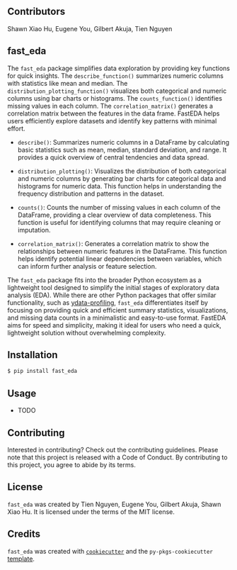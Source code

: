 ## Contributors 

Shawn Xiao Hu, Eugene You, Gilbert Akuja, Tien Nguyen

## fast_eda

The `fast_eda` package simplifies data exploration by providing key functions for quick insights. The `describe_function()` summarizes numeric columns with statistics like mean and median. The `distribution_plotting_function()` visualizes both categorical and numeric columns using bar charts or histograms. The `counts_function()` identifies missing values in each column. The `correlation_matrix()` generates a correlation matrix between the features in the data frame. FastEDA helps users efficiently explore datasets and identify key patterns with minimal effort. 

- `describe()`:
Summarizes numeric columns in a DataFrame by calculating basic statistics such as mean, median, standard deviation, and range. It provides a quick overview of central tendencies and data spread.

- `distribution_plotting()`:
Visualizes the distribution of both categorical and numeric columns by generating bar charts for categorical data and histograms for numeric data. This function helps in understanding the frequency distribution and patterns in the dataset.

- `counts()`:
Counts the number of missing values in each column of the DataFrame, providing a clear overview of data completeness. This function is useful for identifying columns that may require cleaning or imputation.

- `correlation_matrix()`:
Generates a correlation matrix to show the relationships between numeric features in the DataFrame. This function helps identify potential linear dependencies between variables, which can inform further analysis or feature selection.

The `fast_eda` package fits into the broader Python ecosystem as a lightweight tool designed to simplify the initial stages of exploratory data analysis (EDA). While there are other Python packages that offer similar functionality, such as [ydata-profiling](https://github.com/ydataai/ydata-profiling), `fast_eda` differentiates itself by focusing on providing quick and efficient summary statistics, visualizations, and missing data counts in a minimalistic and easy-to-use format. FastEDA aims for speed and simplicity, making it ideal for users who need a quick, lightweight solution without overwhelming complexity.

## Installation

```bash
$ pip install fast_eda
```

## Usage

- TODO

## Contributing

Interested in contributing? Check out the contributing guidelines. Please note that this project is released with a Code of Conduct. By contributing to this project, you agree to abide by its terms.

## License

`fast_eda` was created by Tien Nguyen, Eugene You, Gilbert Akuja, Shawn Xiao Hu. It is licensed under the terms of the MIT license.

## Credits

`fast_eda` was created with [`cookiecutter`](https://cookiecutter.readthedocs.io/en/latest/) and the `py-pkgs-cookiecutter` [template](https://github.com/py-pkgs/py-pkgs-cookiecutter).
